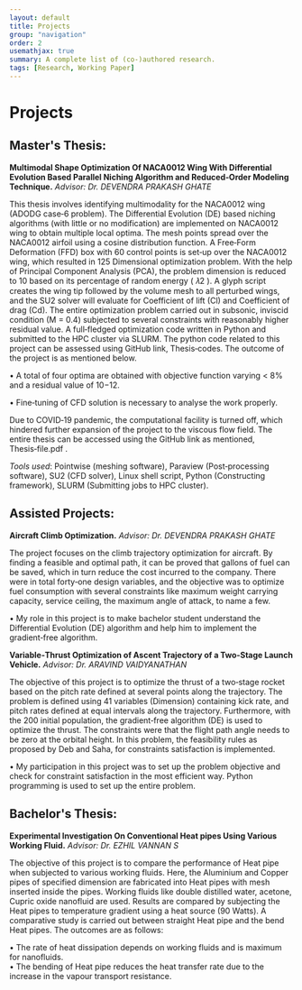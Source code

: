 ```yaml
---
layout: default
title: Projects
group: "navigation"
order: 2
usemathjax: true
summary: A complete list of (co-)authored research.
tags: [Research, Working Paper]
---
```


# Projects

## Master's Thesis:

**Multimodal Shape Optimization Of NACA0012 Wing With Differential Evolution Based Parallel Niching Algorithm and Reduced‑Order Modeling Technique.**
_Advisor: Dr. DEVENDRA PRAKASH GHATE_

This thesis involves identifying multimodality for the NACA0012 wing (ADODG case‑6 problem). The Differential Evolution (DE) based
niching algorithms (with little or no modification) are implemented on NACA0012 wing to obtain multiple local optima. The mesh
points spread over the NACA0012 airfoil using a cosine distribution function. A Free‑Form Deformation (FFD) box with 60 control
points is set‑up over the NACA0012 wing, which resulted in 125 Dimensional optimization problem. With the help of Principal
Component Analysis (PCA), the problem dimension is reduced to 10 based on its percentage of random energy ( 𝜆2 ). A glyph script
creates the wing tip followed by the volume mesh to all perturbed wings, and the SU2 solver will evaluate for Coefficient of lift (Cl) and Coefficient of drag (Cd). The entire optimization problem carried out in subsonic, inviscid condition (M = 0.4) subjected to several
constraints with reasonably higher residual value. A full‑fledged optimization code written in Python and submitted to the HPC cluster
via SLURM. The python code related to this project can be assessed using GitHub link, Thesis‑codes.
The outcome of the project is as mentioned below.

• A total of four optima are obtained with objective function varying < 8% and a residual value of 10−12.  

• Fine‑tuning of CFD solution is necessary to analyse the work properly.

Due to COVID‑19 pandemic, the computational facility is turned off, which hindered further expansion of the project to the viscous flow
field. The entire thesis can be accessed using the GitHub link as mentioned, Thesis‑file.pdf .

_Tools used_: Pointwise (meshing software), Paraview (Post‑processing software), SU2 (CFD solver), Linux shell script, Python (Constructing framework), SLURM (Submitting jobs to HPC cluster).

## Assisted Projects:

**Aircraft Climb Optimization.**
_Advisor: Dr. DEVENDRA PRAKASH GHATE_

The project focuses on the climb trajectory optimization for aircraft. By finding a feasible and optimal path, it can be proved that
gallons of fuel can be saved, which in turn reduce the cost incurred to the company. There were in total forty‑one design variables, and
the objective was to optimize fuel consumption with several constraints like maximum weight carrying capacity, service ceiling, the
maximum angle of attack, to name a few.

• My role in this project is to make bachelor student understand the Differential Evolution (DE) algorithm and help him to implement the gradient‑free algorithm.


**Variable‑Thrust Optimization of Ascent Trajectory of a Two‑Stage Launch Vehicle.**
_Advisor: Dr. ARAVIND VAIDYANATHAN_

The objective of this project is to optimize the thrust of a two‑stage rocket based on the pitch rate defined at several points along the trajectory. The problem is defined using 41 variables (Dimension) containing kick rate, and pitch rates defined at equal intervals along the trajectory. Furthermore, with the 200 initial population, the gradient‑free algorithm (DE) is used to optimize the thrust. The
constraints were that the flight path angle needs to be zero at the orbital height. In this problem, the feasibility rules as proposed by Deb and Saha, for constraints satisfaction is implemented.

• My participation in this project was to set up the problem objective and check for constraint satisfaction in the most efficient way. Python programming is used to set up the entire problem.

## Bachelor's Thesis:

**Experimental Investigation On Conventional Heat pipes Using Various Working Fluid.**
_Advisor: Dr. EZHIL VANNAN S_

The objective of this project is to compare the performance of Heat pipe when subjected to various working fluids. Here, the Aluminium
and Copper pipes of specified dimension are fabricated into Heat pipes with mesh inserted inside the pipes. Working fluids like double
distilled water, acetone, Cupric oxide nanofluid are used. Results are compared by subjecting the Heat pipes to temperature gradient
using a heat source (90 Watts). A comparative study is carried out between straight Heat pipe and the bend Heat pipes.
The outcomes are as follows:

• The rate of heat dissipation depends on working fluids and is maximum for nanofluids.  
• The bending of Heat pipe reduces the heat transfer rate due to the increase in the vapour transport resistance.           
